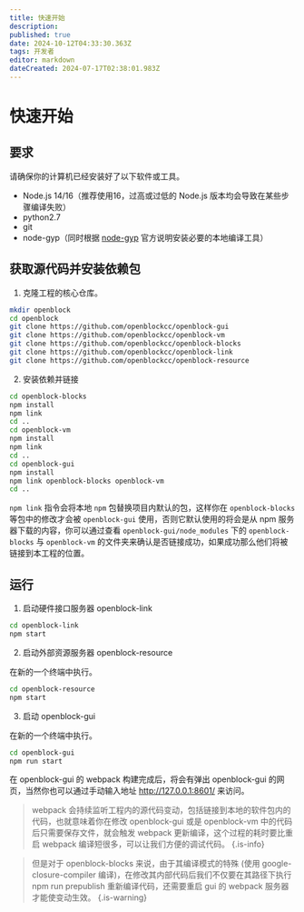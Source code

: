 ```yaml
---
title: 快速开始
description: 
published: true
date: 2024-10-12T04:33:30.363Z
tags: 开发者
editor: markdown
dateCreated: 2024-07-17T02:38:01.983Z
---
```


# 快速开始
## 要求

请确保你的计算机已经安装好了以下软件或工具。

- Node.js 14/16（推荐使用16，过高或过低的 Node.js 版本均会导致在某些步骤编译失败）
- python2.7
- git
- node-gyp（同时根据 [node-gyp](https://github.com/nodejs/node-gyp?tab=readme-ov-file#installation) 官方说明安装必要的本地编译工具）

## 获取源代码并安装依赖包

1. 克隆工程的核心仓库。

```bash
mkdir openblock
cd openblock
git clone https://github.com/openblockcc/openblock-gui
git clone https://github.com/openblockcc/openblock-vm
git clone https://github.com/openblockcc/openblock-blocks
git clone https://github.com/openblockcc/openblock-link
git clone https://github.com/openblockcc/openblock-resource
```

2. 安装依赖并链接

```bash
cd openblock-blocks
npm install
npm link
cd ..
cd openblock-vm
npm install
npm link
cd ..
cd openblock-gui
npm install
npm link openblock-blocks openblock-vm
cd ..
```

`npm link` 指令会将本地 `npm` 包替换项目内默认的包，这样你在 `openblock-blocks` 等包中的修改才会被 `openblock-gui` 使用，否则它默认使用的将会是从 npm 服务器下载的内容，你可以通过查看 `openblock-gui/node_modules` 下的 `openblock-blocks` 与 `openblock-vm` 的文件夹来确认是否链接成功，如果成功那么他们将被链接到本工程的位置。

## 运行

1. 启动硬件接口服务器 openblock-link

```bash
cd openblock-link
npm start
```

2. 启动外部资源服务器 openblock-resource

在新的一个终端中执行。

```bash
cd openblock-resource
npm start
```

3. 启动 openblock-gui

在新的一个终端中执行。

```bash
cd openblock-gui
npm run start
```

在 openblock-gui 的 webpack 构建完成后，将会有弹出 openblock-gui 的网页，当然你也可以通过手动输入地址 http://127.0.0.1:8601/ 来访问。

> webpack 会持续监听工程内的源代码变动，包括链接到本地的软件包内的代码，也就意味着你在修改 openblock-gui 或是 openblock-vm 中的代码后只需要保存文件，就会触发 webpack 更新编译，这个过程的耗时要比重启 webpack 编译短很多，可以让我们方便的调试代码。
{.is-info}

> 但是对于 openblock-blocks 来说，由于其编译模式的特殊 (使用 google-closure-compiler 编译)，在修改其内部代码后我们不仅要在其路径下执行 npm run prepublish 重新编译代码，还需要重启 gui 的 webpack 服务器才能使变动生效。
{.is-warning}





